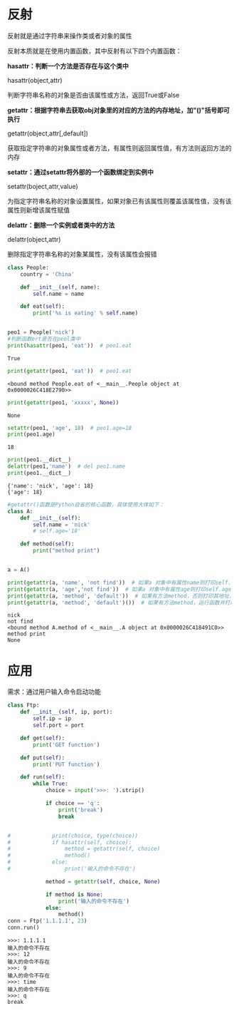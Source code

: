 # 反射

反射就是通过字符串来操作类或者对象的属性

反射本质就是在使用内置函数，其中反射有以下四个内置函数：

**hasattr：判断一个方法是否存在与这个类中**

hasattr(object,attr)

判断字符串名称的对象是否由该属性或方法，返回True或False


**getattr：根据字符串去获取obj对象里的对应的方法的内存地址，加"()"括号即可执行**

getattr(object,attr[,default])

获取指定字符串的对象属性或者方法，有属性则返回属性值，有方法则返回方法的内存

**setattr：通过setattr将外部的一个函数绑定到实例中**

setattr(boject,attr,value)

为指定字符串名称的对象设置属性，如果对象已有该属性则覆盖该属性值，没有该属性则新增该属性赋值

**delattr：删除一个实例或者类中的方法**

delattr(object,attr)

删除指定字符串名称的对象某属性，没有该属性会报错


```python
class People:
    country = 'China'

    def __init__(self, name):
        self.name = name

    def eat(self):
        print('%s is eating' % self.name)


peo1 = People('nick')
#判断函数ert是否在peol类中
print(hasattr(peo1, 'eat'))  # peo1.eat
```

    True
    


```python
print(getattr(peo1, 'eat'))  # peo1.eat
```

    <bound method People.eat of <__main__.People object at 0x0000026C418E2790>>
    


```python
print(getattr(peo1, 'xxxxx', None))
```

    None
    


```python
setattr(peo1, 'age', 18)  # peo1.age=18
print(peo1.age)
```

    18
    


```python
print(peo1.__dict__)
delattr(peo1,'name')  # del peo1.name
print(peo1.__dict__)
```

    {'name': 'nick', 'age': 18}
    {'age': 18}
    


```python
#getattr()函数是Python自省的核心函数，具体使用大体如下：
class A:
    def __init__(self):
        self.name = 'nick'
        # self.age='18'

    def method(self):
        print("method print")


a = A()

print(getattr(a, 'name', 'not find'))  # 如果a 对象中有属性name则打印self.name的值，否则打印'not find'
print(getattr(a, 'age','not find'))  # 如果a 对象中有属性age则打印self.age的值，否则打印'not find'
print(getattr(a, 'method', 'default'))  # 如果有方法method，否则打印其地址，否则打印default
print(getattr(a, 'method', 'default')())  # 如果有方法method，运行函数并打印None否则打印default
```

    nick
    not find
    <bound method A.method of <__main__.A object at 0x0000026C418491C0>>
    method print
    None
    

# 应用

需求：通过用户输入命令启动功能


```python
class Ftp:
    def __init__(self, ip, port):
        self.ip = ip
        self.port = port

    def get(self):
        print('GET function')

    def put(self):
        print('PUT function')

    def run(self):
        while True:
            choice = input('>>>: ').strip()

            if choice == 'q':
                print('break')
                break


#             print(choice, type(choice))
#             if hasattr(self, choice):
#                 method = getattr(self, choice)
#                 method()
#             else:
#                 print('输入的命令不存在')

            method = getattr(self, choice, None)

            if method is None:
                print('输入的命令不存在')
            else:
                method()
conn = Ftp('1.1.1.1', 23)
conn.run()
```

    >>>: 1.1.1.1
    输入的命令不存在
    >>>: 12
    输入的命令不存在
    >>>: 9
    输入的命令不存在
    >>>: time
    输入的命令不存在
    >>>: q
    break
    

